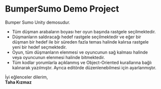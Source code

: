 # BumperSumo Demo Project

Bumper Sumo Unity demosudur. 
* Tüm düşman arabaların boyası her oyun başında rastgele seçilmektedir.
* Düşmanların saldıracağı hedef rastgele seçilmektedir ve eğer bir düşman bir hedef ile bir süreden fazla temas halinde kalırsa rastgele yeni bir hedef seçmektedir.
* Oyun, tüm düşmanların elenmesi ve oyuncunun sağ kalması halinde veya oyuncunun elenmesi halinde bitmektedir.
* Tüm kodlar yorumlarla açıklanmış ve Object-Oriented kurallarına bağlı kalınarak yazılmıştır. Ayrıca editörde düzenlenebilmesi için ayarlanmıştır.

İyi eğlenceler dilerim,  
**Taha Kızmaz**
